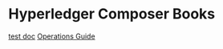 # Hyperledger Composer Books
[test doc](./docs/test.md)
[Operations Guide](./docs/Operations/TOC.md)
